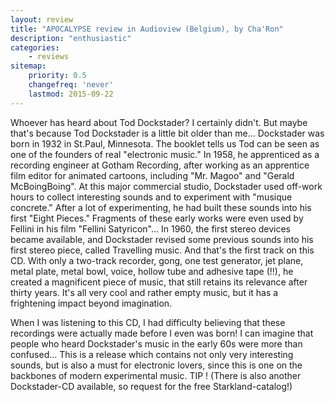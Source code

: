 ```yaml
---
layout: review
title: "APOCALYPSE review in Audioview (Belgium), by Cha'Ron"
description: "enthusiastic"
categories:
    - reviews
sitemap:
    priority: 0.5
    changefreq: 'never'
    lastmod: 2015-09-22
---
```


Whoever has heard about Tod Dockstader? I certainly didn't. But maybe that's because Tod Dockstader is a little bit older than me... Dockstader was born in 1932 in St.Paul, Minnesota. The booklet tells us Tod can be seen as one of the founders of real "electronic music." In 1958, he apprenticed as a recording engineer at Gotham Recording, after working as an apprentice film editor for animated cartoons, including "Mr. Magoo" and "Gerald McBoingBoing". At this major commercial studio, Dockstader used off-work hours to collect interesting sounds and to experiment with "musique concrete." After a lot of experimenting, he had built these sounds into his first "Eight Pieces." Fragments of these early works were even used by Fellini in his film "Fellini Satyricon"... In 1960, the first stereo devices became available, and Dockstader revised some previous sounds into his first stereo piece, called Travelling music. And that's the first track on this CD. With only a two-track recorder, gong, one test generator, jet plane, metal plate, metal bowl, voice, hollow tube and adhesive tape (!!), he created a magnificent piece of music, that still retains its relevance after thirty years. It's all very cool and rather empty music, but it has a frightening impact beyond imagination.

When I was listening to this CD, I had difficulty believing that these recordings were actually made before I even was born! I can imagine that people who heard Dockstader's music in the early 60s were more than confused... This is a release which contains not only very interesting sounds, but is also a must for electronic lovers, since this is one on the backbones of modern experimental music. TIP ! (There is also another Dockstader-CD available, so request for the free Starkland-catalog!)

